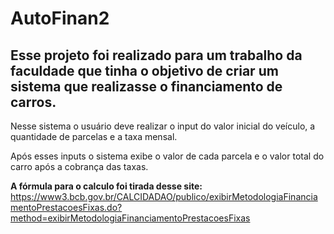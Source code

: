 # AutoFinan2

## Esse projeto foi realizado para um trabalho da faculdade que tinha o objetivo de criar um sistema que realizasse o financiamento de carros.

Nesse sistema o usuário deve realizar o input do valor inicial do veículo, a quantidade de parcelas e a taxa mensal.

Após esses inputs o sistema exibe o valor de cada parcela e o valor total do carro após a cobrança das taxas.

__A fórmula para o calculo foi tirada desse site:__
https://www3.bcb.gov.br/CALCIDADAO/publico/exibirMetodologiaFinanciamentoPrestacoesFixas.do?method=exibirMetodologiaFinanciamentoPrestacoesFixas
